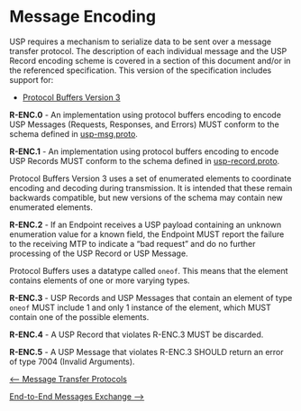 <!-- Reference Links -->
[1]:	https://broadbandforum.github.io/usp-data-models/ "TR-181 Issue 2 Device:2 Data Model"
[2]: https://www.broadband-forum.org/technical/download/TR-069.pdf	"TR-069 Amendment 6	CPE WAN Management Protocol"
[3]:	https://www.broadband-forum.org/technical/download/TR-106_Amendment-8.pdf "TR-106 Amendment 8	Data Model Template for TR-069 Enabled Devices"
[4]:	https://tools.ietf.org/html/rfc7228 "RFC 7228	Terminology for Constrained-Node Networks"
[5]:	https://tools.ietf.org/html/rfc2136	"RFC 2136 Dynamic Updates in the Domain Name System"
[6]:	https://tools.ietf.org/html/rfc3007	"RFC 3007 Secure Domain Name System Dynamic Update"
[7]:	https://tools.ietf.org/html/rfc6763	"RFC 6763 DNS-Based Service Discovery"
[8]:	https://tools.ietf.org/html/rfc6762	"RFC 6762 Multicast DNS"
[9]:	https://tools.ietf.org/html/rfc7252	"RFC 7252 The Constrained Application Protocol (CoAP)"
[10]:	https://tools.ietf.org/html/rfc7390	"RFC 7390 Group Communication for the Constrained Application Protocol (CoAP)"
[11]:	https://tools.ietf.org/html/rfc4033	"RFC 4033 DNS Security Introduction and Requirements"
[12]:	https://developers.google.com/protocol-buffers/docs/proto3 "Protocol Buffers v3	Protocol Buffers Mechanism for Serializing Structured Data Version 3"
[13]: https://regauth.standards.ieee.org/standards-ra-web/pub/view.html#registries "IEEE Registration Authority"
[14]: https://tools.ietf.org/html/rfc4122 "RFC 4122 A Universally Unique IDentifier (UUID) URN Namespace"
[15]: https://tools.ietf.org/html/rfc5280 "RFC 5290 Internet X.509 Public Key Infrastructure Certificate and Certificate Revocation List (CRL) Profile"
[16]: https://tools.ietf.org/html/rfc6818 "RFC 6818 Updates to the Internet X.509 Public Key Infrastructure Certificate and Certificate Revocation List (CRL) Profile"
[17]: https://tools.ietf.org/html/rfc2234 "RFC 2234 Augmented BNF for Syntax Specifications: ABNF"
[18]: https://tools.ietf.org/html/rfc3986 "RFC 3986 Uniform Resource Identifier (URI): Generic Syntax"
[19]: https://tools.ietf.org/html/rfc2141 "RFC 2141 URN Syntax"
[20]: https://tools.ietf.org/html/rfc6455 "RFC 6455 The WebSocket Protocol"
[21]: https://stomp.github.io/stomp-specification-1.2.html "Simple Text Oriented Message Protocol"
[22]: https://tools.ietf.org/html/rfc5246 "The Transport Layer Security (TLS) Protocol Version 1.2"
[23]: https://tools.ietf.org/html/rfc6347 "Datagram Transport Layer Security Version 1.2"
[Conventions]: https://tools.ietf.org/html/rfc2119 "Key words for use in RFCs to Indicate Requirement Levels"


# Message Encoding

USP requires a mechanism to serialize data to be sent over a message transfer protocol. The description of each individual message and the USP Record encoding scheme is covered in a section of this document and/or in the referenced specification. This version of the specification includes support for:

* [Protocol Buffers Version 3][12]

**R-ENC.0** - An implementation using protocol buffers encoding to encode USP Messages (Requests, Responses, and Errors) MUST conform to the schema defined in [usp-msg.proto](/specification/usp-msg.proto).

**R-ENC.1** - An implementation using protocol buffers encoding to encode USP Records MUST conform to the schema defined in [usp-record.proto](/specification/usp-record.proto).

Protocol Buffers Version 3 uses a set of enumerated elements to coordinate encoding and decoding during transmission. It is intended that these remain backwards compatible, but new versions of the schema may contain new enumerated elements.

**R-ENC.2** - If an Endpoint receives a USP payload containing an unknown enumeration value for a known field, the Endpoint MUST report the failure to the receiving MTP to indicate a “bad request” and do no further processing of the USP Record or USP Message.

Protocol Buffers uses a datatype called `oneof`. This means that the element
contains elements of one or more varying types.

**R-ENC.3** - USP Records and USP Messages that contain an element of type
`oneof` MUST include 1 and only 1 instance of the element, which MUST contain
one of the possible elements.

**R-ENC.4** - A USP Record that violates R-ENC.3 MUST be discarded.

**R-ENC.5** - A USP Message that violates R-ENC.3 SHOULD return an error of
type 7004 (Invalid Arguments).

[<-- Message Transfer Protocols](/specification/mtp/)

[End-to-End Messages Exchange -->](/specification/e2e-message-exchange/)
